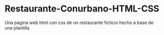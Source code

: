 # Restaurante-Conurbano-HTML-CSS
Una pagina web html con css de un restaurante ficticio hecho a base de una plantilla
